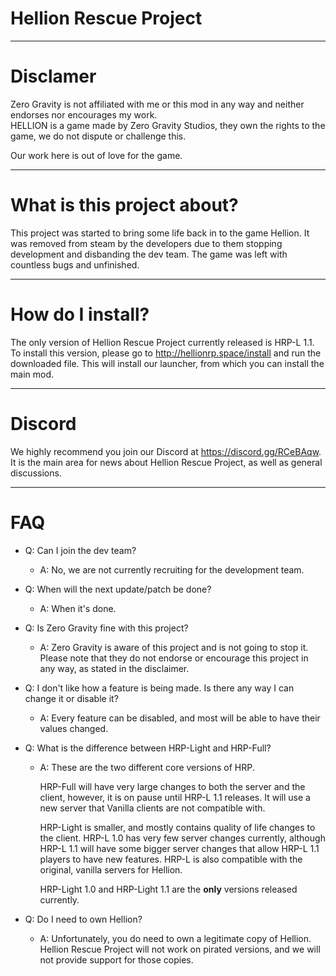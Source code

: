 # Hellion Rescue Project

-------------------------

# Disclamer

Zero Gravity is not affiliated with me or this mod in any way and neither endorses nor encourages my work.  
HELLION is a game made by Zero Gravity Studios, they own the rights to the game, we do not dispute or challenge this.

Our work here is out of love for the game.

-------------------------

# What is this project about?

This project was started to bring some life back in to the game Hellion. It was removed from steam by the developers due to them stopping development and disbanding the dev team. The game was left with countless bugs and unfinished. 

-------------------------

# How do I install?

The only version of Hellion Rescue Project currently released is HRP-L 1.1. To install this version, please go to http://hellionrp.space/install and run the downloaded file. This will install our launcher, from which you can install the main mod.

-------------------------

# Discord

We highly recommend you join our Discord at https://discord.gg/RCeBAqw. It is the main area for news about Hellion Rescue Project, as well as general discussions.

-------------------------

# FAQ

- Q: Can I join the dev team?
  - A: No, we are not currently recruiting for the development team.

- Q: When will the next update/patch be done?
  - A: When it's done.

- Q: Is Zero Gravity fine with this project?
  - A: Zero Gravity is aware of this project and is not going to stop it. Please note that they do not endorse or encourage this project in any way, as stated in the disclaimer.

- Q: I don't like how a feature is being made. Is there any way I can change it or disable it?
  - A: Every feature can be disabled, and most will be able to have their values changed.

- Q: What is the difference between HRP-Light and HRP-Full?
  - A: These are the two different core versions of HRP. 
    
    HRP-Full will have very large changes to both the server and the client, however, it is on pause until HRP-L 1.1 releases. It will use a new server that Vanilla clients are not compatible with. 
    
    HRP-Light is smaller, and mostly contains quality of life changes to the client. HRP-L 1.0 has very few server changes currently, although HRP-L 1.1 will have some bigger server changes that allow HRP-L 1.1 players to have new features. HRP-L is also compatible with the original, vanilla servers for Hellion.

    HRP-Light 1.0 and HRP-Light 1.1 are the <b>only</b> versions released currently. 

- Q: Do I need to own Hellion?
  - A: Unfortunately, you do need to own a legitimate copy of Hellion. Hellion Rescue Project will not work on pirated versions, and we will not provide support for those copies.
